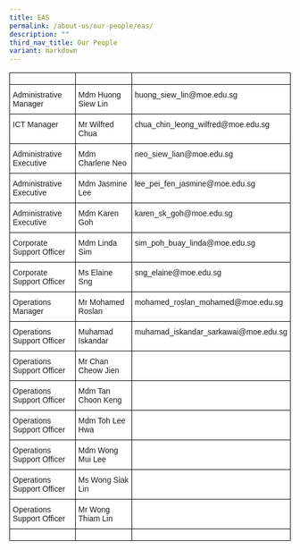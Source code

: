 ```yaml
---
title: EAS
permalink: /about-us/our-people/eas/
description: ""
third_nav_title: Our People
variant: markdown
---
```

<style type="text/css">
.tg  {border-collapse:collapse;border-spacing:0;}
.tg td{border-color:black;border-style:solid;border-width:1px;font-family:Arial, sans-serif;font-size:14px;
  overflow:hidden;padding:10px 5px;word-break:normal;}
.tg th{border-color:black;border-style:solid;border-width:1px;font-family:Arial, sans-serif;font-size:14px;
  font-weight:normal;overflow:hidden;padding:10px 5px;word-break:normal;}
.tg .tg-ktyi{background-color:#FFF;text-align:left;vertical-align:top}
.tg .tg-0lax{text-align:left;vertical-align:top}
</style>
<table class="tg">
<tbody>
<tr>
      <td style="width:30%">
      </td><td style="width:30%">
      </td><td style="width:40%">
</td></tr>
  <tr>
    <td class="tg-ktyi">Administrative Manager</td>
    <td class="tg-ktyi">Mdm Huong Siew Lin</td>
    <td class="tg-ktyi">huong_siew_lin@moe.edu.sg</td>
  </tr>
  <tr>
    <td class="tg-ktyi">ICT Manager</td>
    <td class="tg-ktyi">Mr Wilfred Chua</td>
    <td class="tg-ktyi">chua_chin_leong_wilfred@moe.edu.sg</td>
  </tr>
  <tr>
    <td class="tg-ktyi">Administrative Executive</td>
    <td class="tg-ktyi">Mdm Charlene Neo</td>
    <td class="tg-ktyi">neo_siew_lian@moe.edu.sg</td>
  </tr>
  <tr>
    <td class="tg-ktyi">Administrative Executive</td>
    <td class="tg-ktyi">Mdm Jasmine Lee</td>
    <td class="tg-ktyi">lee_pei_fen_jasmine@moe.edu.sg</td>
  </tr>
  <tr>
    <td class="tg-ktyi">Administrative Executive</td>
    <td class="tg-ktyi">Mdm Karen Goh</td>
    <td class="tg-ktyi">karen_sk_goh@moe.edu.sg</td>
  </tr>
  <tr>
    <td class="tg-ktyi">Corporate Support Officer</td>
    <td class="tg-ktyi">Mdm Linda Sim</td>
    <td class="tg-ktyi">sim_poh_buay_linda@moe.edu.sg</td>
  </tr>
  <tr>
    <td class="tg-ktyi">Corporate Support Officer</td>
    <td class="tg-ktyi">Ms Elaine Sng</td>
    <td class="tg-ktyi">sng_elaine@moe.edu.sg</td>
  </tr>
  <tr>
    <td class="tg-ktyi">Operations Manager</td>
    <td class="tg-ktyi">Mr Mohamed Roslan</td>
    <td class="tg-ktyi">mohamed_roslan_mohamed@moe.edu.sg</td>
  </tr>
  <tr>
    <td class="tg-ktyi">Operations Support Officer</td>
    <td class="tg-ktyi">Muhamad Iskandar</td>
    <td class="tg-ktyi">muhamad_iskandar_sarkawai@moe.edu.sg</td>
  </tr>
  <tr>
    <td class="tg-ktyi">Operations Support Officer</td>
    <td class="tg-ktyi">Mr Chan Cheow Jien</td>
    <td class="tg-ktyi"></td>
  </tr>  
  <tr>
    <td class="tg-ktyi">Operations Support Officer</td>
    <td class="tg-ktyi">Mdm Tan Choon Keng</td>
    <td class="tg-ktyi"></td>
  </tr>
  <tr>
    <td class="tg-ktyi">Operations Support Officer</td>
    <td class="tg-ktyi">Mdm Toh Lee Hwa</td>
    <td class="tg-ktyi"> </td>
  </tr>
	<tr>
    <td class="tg-ktyi">Operations Support Officer</td>
    <td class="tg-ktyi">Mdm Wong Mui Lee</td>
    <td class="tg-ktyi"> </td>
  </tr>
  <tr>
    <td class="tg-ktyi">Operations Support Officer</td>
    <td class="tg-ktyi">Ms Wong Siak Lin</td>
    <td class="tg-ktyi"> </td>
  </tr>
  <tr>
    <td class="tg-ktyi">Operations Support Officer</td>
    <td class="tg-ktyi">Mr Wong Thiam Lin</td>
    <td class="tg-ktyi"> </td>
  </tr>
  <tr>
    <td class="tg-ktyi"></td>
    <td class="tg-ktyi"></td>
    <td class="tg-ktyi"></td>
  </tr>
</tbody>
</table>